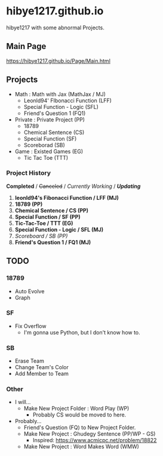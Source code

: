 # hibye1217.github.io
hibye1217 with some abnormal Projects.

## Main Page
<https://hibye1217.github.io/Page/Main.html>

## Projects
- Math : Math with Jax (MathJax / MJ)
  - Leonld94' FIbonacci Function (LFF)
  - Special Function - Logic (SFL)
  - Friend's Question 1 (FQ1)
- Private : Private Project (PP)
  - 18789
  - Chemical Sentence (CS)
  - Special Function (SF)
  - Scoreborad (SB)
- Game : Existed Games (EG)
  - Tic Tac Toe (TTT)

### Project History
**Completed** / ~~Canceled~~ / *Currently Working* / ***Updating***
1. **leonld94's Fibonacci Function / LFF (MJ)**
2. **18789 (PP)**
3. **Chemical Sentence / CS (PP)**
4. **Special Function / SF (PP)**
5. **Tic-Tac-Toe / TTT (EG)**
6. **Special Function - Logic / SFL (MJ)**
7. *Scoreboard / SB (PP)*
8. **Friend's Question 1 / FQ1 (MJ)**

## TODO

### 18789
- Auto Evolve
- Graph

### SF
- Fix Overflow
  - I'm gonna use Python, but I don't know how to.

### SB
- Erase Team
- Change Team's Color
- Add Member to Team

### Other
- I will...
  - Make New Project Folder : Word Play (WP)
    - Probably CS would be moved to here.
- Probably...
  - Friend's Question (FQ) to New Project Folder.
  - Make New Project : Ghudegy Sentence (PP/WP - GS)
    - Inspired: <https://www.acmicpc.net/problem/18822>
  - Make New Project : Word Makes Word (WMW)